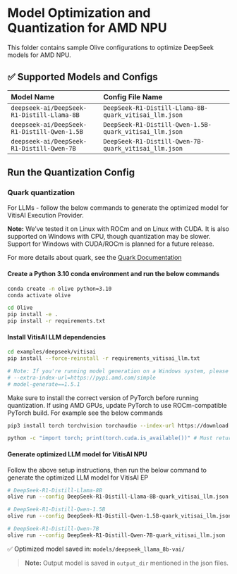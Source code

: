 # Model Optimization and Quantization for AMD NPU

This folder contains sample Olive configurations to optimize DeepSeek models for AMD NPU.

## ✅ Supported Models and Configs

| Model Name                                               | Config File Name                                      |
|:---------------------------------------------------------|:------------------------------------------------------|
| `deepseek-ai/DeepSeek-R1-Distill-Llama-8B`               | `DeepSeek-R1-Distill-Llama-8B-quark_vitisai_llm.json`    |
| `deepseek-ai/DeepSeek-R1-Distill-Qwen-1.5B`              | `DeepSeek-R1-Distill-Qwen-1.5B-quark_vitisai_llm.json`   |
| `deepseek-ai/DeepSeek-R1-Distill-Qwen-7B`                | `DeepSeek-R1-Distill-Qwen-7B-quark_vitisai_llm.json`     |

## **Run the Quantization Config**

### **Quark quantization**

For LLMs - follow the below commands to generate the optimized model for VitisAI Execution Provider.

**Note:** We’ve tested it on Linux with ROCm and on Linux with CUDA. It is also supported on Windows with CPU, though quantization may be slower. Support for Windows with CUDA/ROCm is planned for a future release.

For more details about quark, see the [Quark Documentation](https://quark.docs.amd.com/latest/)

#### Create a Python 3.10 conda environment and run the below commands
```bash
conda create -n olive python=3.10
conda activate olive
```

```bash
cd Olive
pip install -e .
pip install -r requirements.txt
```

#### Install VitisAI LLM dependencies

```bash
cd examples/deepseek/vitisai
pip install --force-reinstall -r requirements_vitisai_llm.txt

# Note: If you're running model generation on a Windows system, please uncomment the following line in requirements_vitisai_llm.txt:
# --extra-index-url=https://pypi.amd.com/simple
# model-generate==1.5.1
```
Make sure to install the correct version of PyTorch before running quantization. If using AMD GPUs, update PyTorch to use ROCm-compatible PyTorch build. For example see the below commands

```bash
pip3 install torch torchvision torchaudio --index-url https://download.pytorch.org/whl/rocm6.1

python -c "import torch; print(torch.cuda.is_available())" # Must return `True`
```
#### Generate optimized LLM model for VitisAI NPU
Follow the above setup instructions, then run the below command to generate the optimized LLM model for VitisAI EP

```bash
# DeepSeek-R1-Distill-Llama-8B
olive run --config DeepSeek-R1-Distill-Llama-8B-quark_vitisai_llm.json

# DeepSeek-R1-Distill-Qwen-1.5B
olive run --config DeepSeek-R1-Distill-Qwen-1.5B-quark_vitisai_llm.json

# DeepSeek-R1-Distill-Qwen-7B
olive run --config DeepSeek-R1-Distill-Qwen-7B-quark_vitisai_llm.json
```

✅ Optimized model saved in: `models/deepseek_llama_8b-vai/`
> **Note:** Output model is saved in `output_dir` mentioned in the json files.

